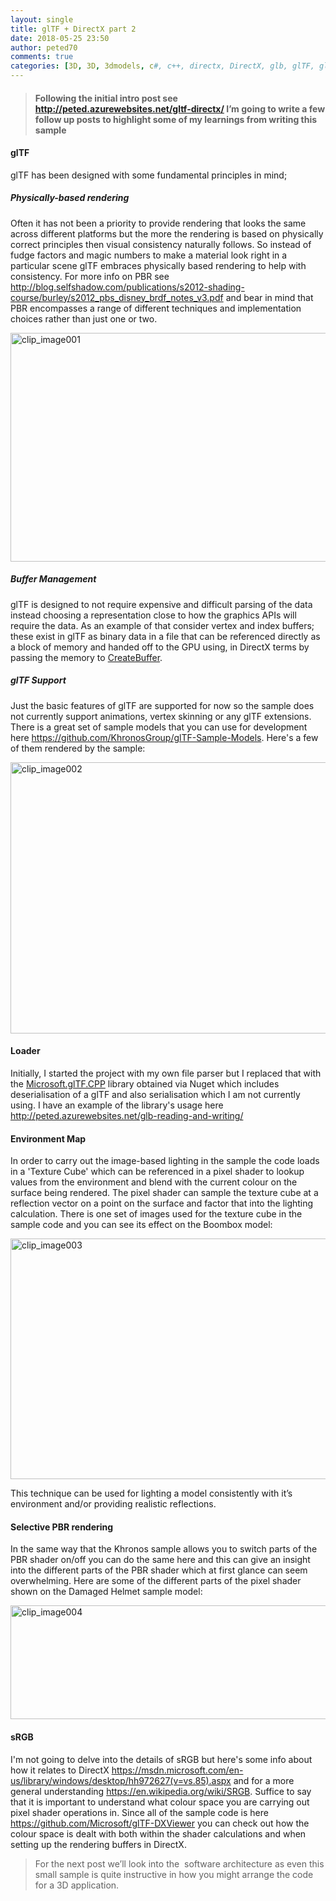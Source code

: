 ```yaml
---
layout: single
title: glTF + DirectX part 2
date: 2018-05-25 23:50
author: peted70
comments: true
categories: [3D, 3D, 3dmodels, c#, c++, directx, DirectX, glb, glTF, gltf]
---
```

<blockquote>
<h4>Following the initial intro post see <a title="http://peted.azurewebsites.net/gltf-directx/" href="http://peted.azurewebsites.net/gltf-directx/">http://peted.azurewebsites.net/gltf-directx/</a> I’m going to write a few follow up posts to highlight some of my learnings from writing this sample</h4>
</blockquote>
<h4>glTF</h4>
glTF has been designed with some fundamental principles in mind;
<h5>Physically-based rendering</h5>
Often it has not been a priority to provide rendering that looks the same across different platforms but the more the rendering is based on physically correct principles then visual consistency naturally follows. So instead of fudge factors and magic numbers to make a material look right in a particular scene glTF embraces physically based rendering to help with consistency. For more info on PBR see <a href="http://blog.selfshadow.com/publications/s2012-shading-course/burley/s2012_pbs_disney_brdf_notes_v3.pdf">http://blog.selfshadow.com/publications/s2012-shading-course/burley/s2012_pbs_disney_brdf_notes_v3.pdf</a> and bear in mind that PBR encompasses a range of different techniques and implementation choices rather than just one or two.

<a href="http://peted.azurewebsites.net/wp-content/uploads/2018/05/clip_image001-1.png"><img style="display: inline; background-image: none;" title="clip_image001" src="http://peted.azurewebsites.net/wp-content/uploads/2018/05/clip_image001_thumb-1.png" alt="clip_image001" width="652" height="366" border="0" /></a>
<h5>Buffer Management</h5>
glTF is designed to not require expensive and difficult parsing of the data instead choosing a representation close to how the graphics APIs will require the data. As an example of that consider vertex and index buffers; these exist in glTF as binary data in a file that can be referenced directly as a block of memory and handed off to the GPU using, in DirectX terms by passing the memory to <a href="https://msdn.microsoft.com/en-us/library/windows/desktop/ff476501(v=vs.85).aspx" target="_blank" rel="noopener">CreateBuffer</a>.
<h5>glTF Support</h5>
Just the basic features of glTF are supported for now so the sample does not currently support animations, vertex skinning or any glTF extensions. There is a great set of sample models that you can use for development here <a href="https://github.com/KhronosGroup/glTF-Sample-Models">https://github.com/KhronosGroup/glTF-Sample-Models</a>. Here's a few of them rendered by the sample:

<a href="http://peted.azurewebsites.net/wp-content/uploads/2018/05/clip_image002-1.png"><img style="display: inline; background-image: none;" title="clip_image002" src="http://peted.azurewebsites.net/wp-content/uploads/2018/05/clip_image002_thumb-1.png" alt="clip_image002" width="670" height="434" border="0" /></a>
<h4>Loader</h4>
Initially, I started the project with my own file parser but I replaced that with the <a href="https://www.nuget.org/packages/Microsoft.glTF.CPP" target="_blank" rel="noopener">Microsoft.glTF.CPP</a> library obtained via Nuget which includes deserialisation of a glTF and also serialisation which I am not currently using. I have an example of the library's usage here <a href="http://peted.azurewebsites.net/glb-reading-and-writing/">http://peted.azurewebsites.net/glb-reading-and-writing/</a>
<h4>Environment Map</h4>
In order to carry out the image-based lighting in the sample the code loads in a 'Texture Cube' which can be referenced in a pixel shader to lookup values from the environment and blend with the current colour on the surface being rendered. The pixel shader can sample the texture cube at a reflection vector on a point on the surface and factor that into the lighting calculation. There is one set of images used for the texture cube in the sample code and you can see its effect on the Boombox model:

<a href="http://peted.azurewebsites.net/wp-content/uploads/2018/05/clip_image003.png"><img style="display: inline; background-image: none;" title="clip_image003" src="http://peted.azurewebsites.net/wp-content/uploads/2018/05/clip_image003_thumb.png" alt="clip_image003" width="661" height="385" border="0" /></a>

This technique can be used for lighting a model consistently with it’s environment and/or providing realistic reflections.
<h4>Selective PBR rendering</h4>
In the same way that the Khronos sample allows you to switch parts of the PBR shader on/off you can do the same here and this can give an insight into the different parts of the PBR shader which at first glance can seem overwhelming. Here are some of the different parts of the pixel shader shown on the Damaged Helmet sample model:

<a href="http://peted.azurewebsites.net/wp-content/uploads/2018/05/clip_image004.png"><img style="display: inline; background-image: none;" title="clip_image004" src="http://peted.azurewebsites.net/wp-content/uploads/2018/05/clip_image004_thumb.png" alt="clip_image004" width="670" height="182" border="0" /></a>
<h4>sRGB</h4>
I'm not going to delve into the details of sRGB but here's some info about how it relates to DirectX <a href="https://msdn.microsoft.com/en-us/library/windows/desktop/hh972627(v=vs.85).aspx">https://msdn.microsoft.com/en-us/library/windows/desktop/hh972627(v=vs.85).aspx</a> and for a more general understanding <a href="https://en.wikipedia.org/wiki/SRGB">https://en.wikipedia.org/wiki/SRGB</a>. Suffice to say that it is important to understand what colour space you are carrying out pixel shader operations in. Since all of the sample code is here <a title="https://github.com/Microsoft/glTF-DXViewer" href="https://github.com/Microsoft/glTF-DXViewer">https://github.com/Microsoft/glTF-DXViewer</a> you can check out how the colour space is dealt with both within the shader calculations and when setting up the rendering buffers in DirectX.
<blockquote>For the next post we’ll look into the  software architecture as even this small sample is quite instructive in how you might arrange the code for a 3D application.</blockquote>
